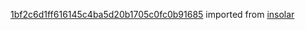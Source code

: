 [1bf2c6d1ff616145c4ba5d20b1705c0fc0b91685](https://github.com/insolar/insolar/commit/1bf2c6d1ff616145c4ba5d20b1705c0fc0b91685) imported from [insolar](https://github.com/insolar/insolar)
